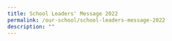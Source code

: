 ```yaml
---
title: School Leaders' Message 2022
permalink: /our-school/school-leaders-message-2022
description: ""
---
```

